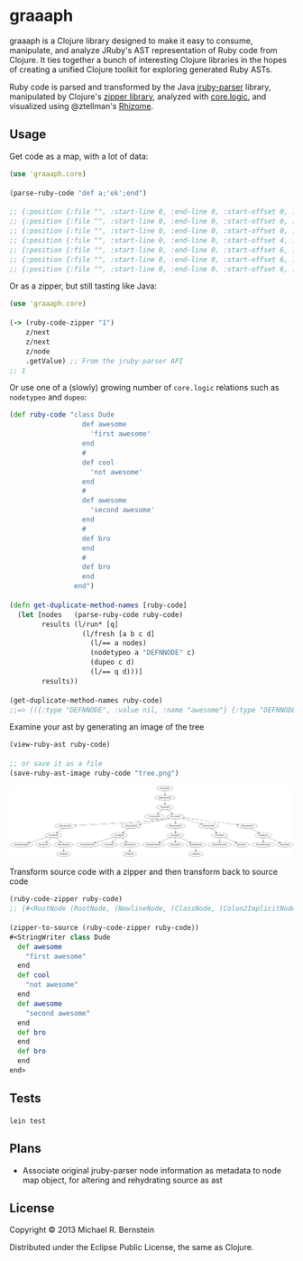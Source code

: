 # graaaph

graaaph is a Clojure library designed to make it easy to consume, manipulate, and analyze JRuby's AST representation of Ruby code from Clojure. It ties together a bunch of interesting Clojure libraries in the hopes of creating a unified Clojure toolkit for exploring generated Ruby ASTs.

Ruby code is parsed and transformed by the Java <a href="https://github.com/jruby/jruby-parser">jruby-parser</a> library, manipulated by Clojure's <a href="http://clojuredocs.org/clojure_core/clojure.zip/">zipper library</a>, analyzed with <a href="https://github.com/clojure/core.logic">core.logic</a>, and visualized using @ztellman's <a href="https://github.com/ztellman/rhizome">Rhizome</a>.

## Usage

Get code as a map, with a lot of data:

```clojure
(use 'graaaph.core)

(parse-ruby-code "def a;'ok';end")

;; {:position {:file "", :start-line 0, :end-line 0, :start-offset 0, :end-offset 14}, :type "ROOTNODE", :value nil, :name nil}
;; {:position {:file "", :start-line 0, :end-line 0, :start-offset 0, :end-offset 14}, :type "NEWLINENODE", :value nil, :name nil}
;; {:position {:file "", :start-line 0, :end-line 0, :start-offset 0, :end-offset 14}, :type "DEFNNODE", :value nil, :name "a"}
;; {:position {:file "", :start-line 0, :end-line 0, :start-offset 4, :end-offset 5}, :type "ARGUMENTNODE", :value nil, :name "a"}
;; {:position {:file "", :start-line 0, :end-line 0, :start-offset 6, :end-offset 6}, :type "ARGSNODE", :value nil, :name nil}
;; {:position {:file "", :start-line 0, :end-line 0, :start-offset 6, :end-offset 11}, :type "NEWLINENODE", :value nil, :name nil}
;; {:position {:file "", :start-line 0, :end-line 0, :start-offset 6, :end-offset 10}, :type "STRNODE", :value nil, :name nil}
```

Or as a zipper, but still tasting like Java:

```clojure
(use 'graaaph.core)

(-> (ruby-code-zipper "1")
    z/next
    z/next
    z/node
    .getValue) ;; From the jruby-parser API
;; 1
```

Or use one of a (slowly) growing number of `core.logic` relations such as `nodetypeo` and `dupeo`:

```clojure
(def ruby-code "class Dude
                  def awesome
                    'first awesome'
                  end
                  #
                  def cool
                    'not awesome'
                  end
                  #
                  def awesome
                    'second awesome'
                  end
                  #
                  def bro
                  end
                  #
                  def bro
                  end
                end")

(defn get-duplicate-method-names [ruby-code]
  (let [nodes   (parse-ruby-code ruby-code)
        results (l/run* [q]
                  (l/fresh [a b c d]
                    (l/== a nodes)
                    (nodetypeo a "DEFNNODE" c)
                    (dupeo c d)
                    (l/== q d)))]
        results))

(get-duplicate-method-names ruby-code)
;;=> (({:type "DEFNNODE", :value nil, :name "awesome"} {:type "DEFNNODE", :value nil, :name "bro"}))
```

Examine your ast by generating an image of the tree

```clojure
(view-ruby-ast ruby-code)

;; or save it as a file
(save-ruby-ast-image ruby-code "tree.png")
```
<img src="tree.png">


Transform source code with a zipper and then transform back to source code

```clojure
(ruby-code-zipper ruby-code)
;; [#<RootNode (RootNode, (NewlineNode, (ClassNode, (Colon2ImplicitNode:Dude), (BlockNode, (NewlineNode, (DefnNode:awesome, (ArgumentNode:awesome), (ArgsNode), (NewlineNode, (StrNode)))), (NewlineNode, (DefnNode:cool, (ArgumentNode:cool), (ArgsNode), (NewlineNode, (StrNode)))), (NewlineNode, (DefnNode:awesome, (ArgumentNode:awesome), (ArgsNode), (NewlineNode, (StrNode)))), (NewlineNode, (DefnNode:bro, (ArgumentNode:bro), (ArgsNode))), (NewlineNode, (DefnNode:bro, (ArgumentNode:bro), (ArgsNode)))))))> nil]

(zipper-to-source (ruby-code-zipper ruby-code))
#<StringWriter class Dude
  def awesome
    "first awesome"
  end
  def cool
    "not awesome"
  end
  def awesome
    "second awesome"
  end
  def bro
  end
  def bro
  end
end>
```

## Tests

`lein test`

## Plans

* Associate original jruby-parser node information as metadata to node map object, for altering and rehydrating source as ast

## License

Copyright © 2013 Michael R. Bernstein

Distributed under the Eclipse Public License, the same as Clojure.
